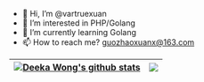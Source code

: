 
- 👋 Hi, I’m @vartruexuan
- 👀 I’m interested in PHP/Golang
- 🌱 I’m currently learning Golang
- 📫 How to reach me? guozhaoxuanx@163.com

<!---
/vartruexuan is a ✨ special ✨ repository because its `README.md` (this file) appears on your GitHub profile.
You can click the Preview link to take a look at your changes.
--->

| <a href="https://github.com/vartruexuan"><img align="center" src="https://github-readme-stats.vercel.app/api?username=vartruexuan&show_icons=true&include_all_commits=true&theme=buefy&hide_border=true" alt="Deeka Wong's github stats" /></a> | <a href="https://github.com/vartruexuan"><img align="center" src="https://github-readme-stats.vercel.app/api/top-langs/?username=vartruexuan&layout=compact&theme=buefy&hide_border=true" /></a> |
| ------------- | ------------- |
